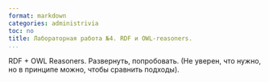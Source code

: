 ```yaml
---
format: markdown
categories: administrivia
toc: no
title: Лабораторная работа №4. RDF и OWL-reasoners.
...
```


RDF + OWL Reasoners. Развернуть, попробовать. (Не уверен, что нужно, но в принципе можно, чтобы сравнить подходы).